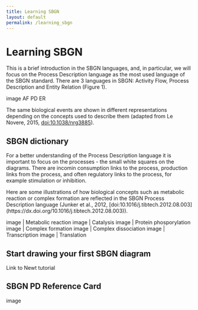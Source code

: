 ```yaml
---
title: Learning SBGN
layout: default
permalink: /learning_sbgn
---
```


# Learning SBGN

<p>This is a brief introduction in the SBGN languages, and, in particular, we will focus on the Process Description language as the most used language of the SBGN standard. There are 3 languages in SBGN: Activity Flow, Process Description and Entity Relation (Figure 1).</p>

<p>image AF PD ER</p>

The same biological events are shown in different representations depending on the concepts used to describe them (adapted from Le Novere, 2015, [doi:10.1038/nrg3885](https://dx.doi.org/10.1038/nrg3885)).

## SBGN dictionary

<p>For a better understanding of the Process Description language it is important to focus on the processes - the small white squares on the diagrams. There are incomin consumption links to the process, production links from the process, and often regulatory links to the process, for example stimulation or inhibition.</p>

<p>Here are some illustrations of how biological concepts such as metabolic reaction or complex formation are reflected in the SBGN Process Description language (Junker et al., 2012, [doi:10.1016/j.tibtech.2012.08.003](https://dx.doi.org/10.1016/j.tibtech.2012.08.003)).</p>

image | Metabolic reaction
image | Catalysis
image | Protein phosporylation
image | Complex formation
image | Complex dissociation
image | Transcription
image | Translation

## Start drawing your first SBGN diagram

Link to Newt tutorial

## SBGN PD Reference Card

image

